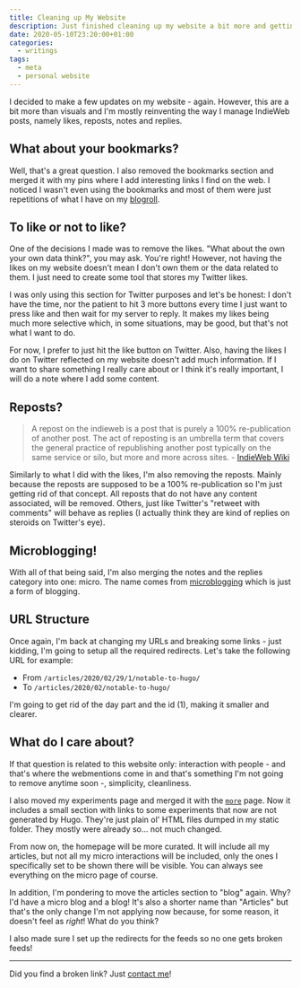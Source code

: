 ```yaml
---
title: Cleaning up My Website
description: Just finished cleaning up my website a bit more and getting rid of a bit of noise that I didn't think was needed.
date: 2020-05-10T23:20:00+01:00
categories:
  - writings
tags:
  - meta
  - personal website
---
```


I decided to make a few updates on my website - again. However, this are a bit more than visuals and I'm mostly reinventing the way I manage IndieWeb posts, namely likes, reposts, notes and replies.

<!--more-->

## What about your bookmarks?

Well, that's a great question. I also removed the bookmarks section and merged it with my pins where I add interesting links I find on the web. I noticed I wasn't even using the bookmarks and most of them were just repetitions of what I have on my [blogroll](/blogroll/).

## To like or not to like?

One of the decisions I made was to remove the likes. "What about the own your own data think?", you may ask. You're right! However, not having the likes on my website doesn't mean I don't own them or the data related to them. I just need to create some tool that stores my Twitter likes.

I was only using this section for Twitter purposes and let's be honest: I don't have the time, nor the patient to hit 3 more buttons every time I just want to press like and then wait for my server to reply. It makes my likes being much more selective which, in some situations, may be good, but that's not what I want to do.

For now, I prefer to just hit the like button on Twitter. Also, having the likes I do on Twitter reflected on my website doesn't add much information. If I want to share something I really care about or I think it's really important, I will do a note where I add some content.

## Reposts?

> A repost on the indieweb is a post that is purely a 100% re-publication of another post. The act of reposting is an umbrella term that covers the general practice of republishing another post typically on the same service or silo, but more and more across sites. - [IndieWeb Wiki](https://indieweb.org/repost)

Similarly to what I did with the likes, I'm also removing the reposts. Mainly because the reposts are supposed to be a 100% re-publication so I'm just getting rid of that concept. All reposts that do not have any content associated, will be removed. Others, just like Twitter's "retweet with comments" will behave as replies (I actually think they are kind of replies on steroids on Twitter's eye).

## Microblogging!

With all of that being said, I'm also merging the notes and the replies category into one: micro. The name comes from [microblogging](https://en.wikipedia.org/wiki/Microblogging) which is just a form of blogging. 

## URL Structure

Once again, I'm back at changing my URLs and breaking some links - just kidding, I'm going to setup all the required redirects. Let's take the following URL for example:

- From `/articles/2020/02/29/1/notable-to-hugo/`
- To `/articles/2020/02/notable-to-hugo/`

I'm going to get rid of the day part and the id (1), making it smaller and clearer.

## What do I care about?

If that question is related to this website only: interaction with people - and that's where the webmentions come in and that's something I'm not going to remove anytime soon -, simplicity, cleanliness.

I also moved my experiments page and merged it with the [`more`](/more/) page. Now it includes a small section with links to some experiments that now are not generated by Hugo. They're just plain ol' HTML files dumped in my static folder. They mostly were already so... not much changed.

From now on, the homepage will be more curated. It will include all my articles, but not all my micro interactions will be included, only the ones I specifically set to be shown there will be visible. You can always see everything on the micro page of course.

In addition, I'm pondering to move the articles section to "blog" again. Why? I'd have a micro blog and a blog! It's also a shorter name than "Articles" but that's the only change I'm not applying now because, for some reason, it doesn't feel as *right*! What do you think?

I also made sure I set up the redirects for the feeds so no one gets broken feeds!

---

Did you find a broken link? Just [contact me](/contact/)!
